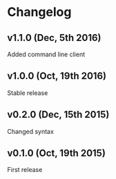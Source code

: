 # Changelog

## v1.1.0 (Dec, 5th 2016)

Added command line client

## v1.0.0 (Oct, 19th 2016)

Stable release

## v0.2.0 (Dec, 15th 2015)

Changed syntax

## v0.1.0 (Oct, 19th 2015)

First release
